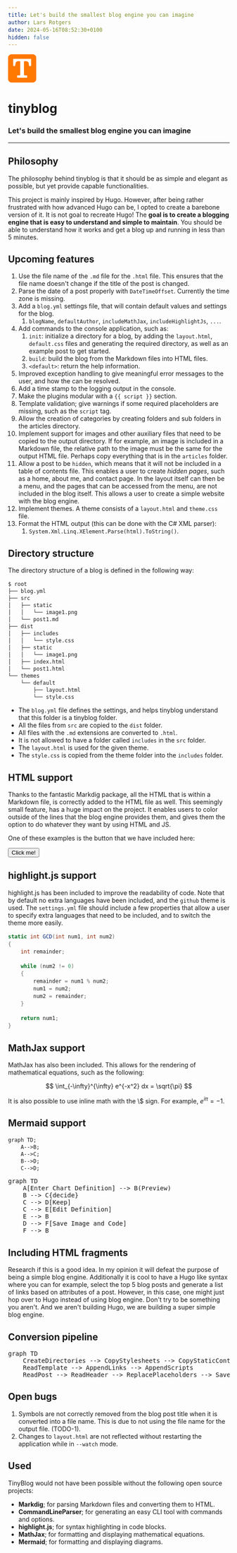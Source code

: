 ```yaml
---
title: Let's build the smallest blog engine you can imagine
author: Lars Rotgers
date: 2024-05-16T08:52:30+0100
hidden: false
---
```


<img src="logo.png" style="max-width: 64px;" alt="Logo of tinyblog" />

# tinyblog
### Let's build the smallest blog engine you can imagine

---

## Philosophy

The philosophy behind tinyblog is that it should be as simple and elegant as possible, but yet provide capable functionalities.

This project is mainly inspired by Hugo. However, after being rather frustrated with how advanced Hugo can be, I opted to create a barebone version of it. It is not goal to recreate Hugo! The **goal is to create a blogging engine that is easy to understand and simple to maintain**. You should be able to understand how it works and get a blog up and running in less than 5 minutes.

## Upcoming features

  1. Use the file name of the `.md` file for the `.html` file. This ensures that the file name doesn't change if the title of the post is changed.
  2. Parse the date of a post properly with `DateTimeOffset`. Currently the time zone is missing.
  3. Add a `blog.yml` settings file, that will contain default values and settings for the blog.
     1.  `blogName`, `defaultAuthor`, `includeMathJax`, `includeHighlightJs`, `...`.
  4. Add commands to the console application, such as:
     1. `init`: initialize a directory for a blog, by adding the `layout.html`, `default.css` files and generating the required directory, as well as an example post to get started.
     2. `build`: build the blog from the Markdown files into HTML files.
     3. `<default>`: return the help information.
  5. Improved exception handling to give meaningful error messages to the user, and how the can be resolved.
  6. Add a time stamp to the logging output in the console.
  7. Make the plugins modular with a `{{ script }}` section.
  8. Template validation; give warnings if some required placeholders are missing, such as the `script` tag.
  9. Allow the creation of categories by creating folders and sub folders in the articles directory.
  10. Implement support for images and other auxiliary files that need to be copied to the output directory. If for example, an image is included in a Markdown file, the relative path to the image must be the same for the output HTML file. Perhaps copy everything that is in the `articles` folder.
  11. Allow a post to be `hidden`, which means that it will not be included in a table of contents file. This enables a user to create *hidden pages*, such as a home, about me, and contact page. In the layout itself can then be a menu, and the pages that can be accessed from the menu, are not included in the blog itself. This allows a user to create a simple website with the blog engine.
  12. Implement themes. A theme consists of a `layout.html` and `theme.css` file.
  13. Format the HTML output (this can be done with the C# XML parser):
      1.  `System.Xml.Linq.XElement.Parse(html).ToString()`.

## Directory structure

The directory structure of a blog is defined in the following way:

```
$ root
├── blog.yml
├── src
│   ├── static
│   │   └── image1.png
│   └── post1.md
├── dist
│   ├── includes
│   │   └── style.css
│   ├── static
│   │   └── image1.png
│   ├── index.html
│   └── post1.html
└── themes
    └── default
        ├── layout.html
        └── style.css
```

 * The `blog.yml` file defines the settings, and helps tinyblog understand that this folder is a tinyblog folder.
 * All the files from `src` are copied to the `dist` folder.
 * All files with the `.md` extensions are converted to `.html`.
 * It is not allowed to have a folder called `includes` in the `src` folder.
 * The `layout.html` is used for the given theme.
 * The `style.css` is copied from the theme folder into the `includes` folder.

## HTML support

Thanks to the fantastic Markdig package, all the HTML that is within a Markdown file, is correctly added to the HTML file as well.
This seemingly small feature, has a huge impact on the project.
It enables users to color outside of the lines that the blog engine provides them, and gives them the option to do whatever they want by using HTML and JS.

One of these examples is the button that we have included here:

<button id="button1">Click me!</button>
<script>
    document.getElementById("button1").addEventListener("click", () => alert("Pretty cool, huh!?"));
</script>

## highlight.js support

highlight.js has been included to improve the readability of code. Note that by default no extra languages have been included, and the `github` theme is used. The `settings.yml` file should include a few properties that allow a user to specify extra languages that need to be included, and to switch the theme more easily.

```csharp
static int GCD(int num1, int num2)
{
    int remainder;

    while (num2 != 0)
    {
        remainder = num1 % num2;
        num1 = num2;
        num2 = remainder;
    }

    return num1;
}
```

## MathJax support

MathJax has also been included. This allows for the rendering of mathematical equations, such as the following:

$$
\int_{-\infty}^{\infty} e^{-x^2} dx = \sqrt{\pi}
$$

It is also possible to use inline math with the \\$ sign. For example, $e^{i\pi} = -1$.

## Mermaid support

```mermaid
graph TD;
    A-->B;
    A-->C;
    B-->D;
    C-->D;
```

<pre class="mermaid">
graph TD
    A[Enter Chart Definition] --> B(Preview)
    B --> C{decide}
    C --> D[Keep]
    C --> E[Edit Definition]
    E --> B
    D --> F[Save Image and Code]
    F --> B
</pre>

<script type="module">
    import mermaid from 'https://cdn.jsdelivr.net/npm/mermaid@10/dist/mermaid.esm.min.mjs';
    mermaid.initialize({ startOnLoad: true });
</script>

## Including HTML fragments

Research if this is a good idea. In my opinion it will defeat the purpose of being a simple blog engine.
Additionally it is cool to have a Hugo like syntax where you can for example, select the top 5 blog posts and generate a list of links based on attributes of a post. However, in this case, one might just hop over to Hugo instead of using blog engine. Don't try to be something you aren't. And we aren't building Hugo, we are building a super simple blog engine.

## Conversion pipeline

<pre class="mermaid">
graph TD
    CreateDirectories --> CopyStylesheets --> CopyStaticContent
    ReadTemplate --> AppendLinks --> AppendScripts
    ReadPost --> ReadHeader --> ReplacePlaceholders --> SaveToFile
</pre>

## Open bugs

  1. Symbols are not correctly removed from the blog post title when it is converted into a file name. This is due to not using the file name for the output file. (TODO-1).
  2. Changes to `layout.html` are not reflected without restarting the application while in `--watch` mode.

## Used

TinyBlog would not have been possible without the following open source projects:
 
 * **Markdig**; for parsing Markdown files and converting them to HTML.
 * **CommandLineParser**; for generating an easy CLI tool with commands and options.
 * **highlight.js**; for syntax highlighting in code blocks.
 * **MathJax**; for formatting and displaying mathematical equations.
 * **Mermaid**; for formatting and displaying diagrams.
